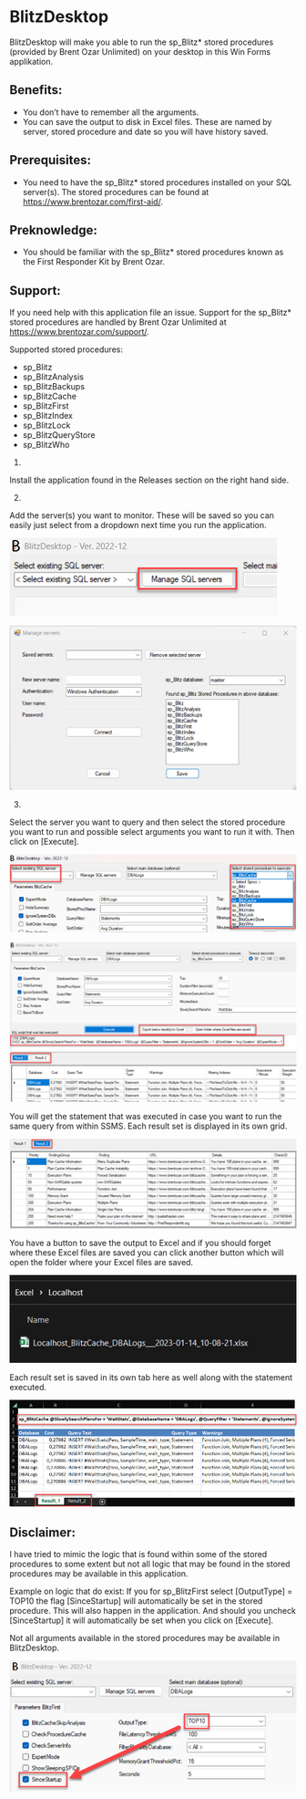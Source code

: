# BlitzDesktop

BlitzDesktop will make you able to run the sp_Blitz* stored procedures (provided by Brent Ozar Unlimited) on your desktop in this Win Forms applikation.

## Benefits:
-	You don’t have to remember all the arguments.
-	You can save the output to disk in Excel files. These are named by server, stored procedure and date so you will have history saved.

## Prerequisites:
-	You need to have the sp_Blitz* stored procedures installed on your SQL server(s). The stored procedures can be found at https://www.brentozar.com/first-aid/.

## Preknowledge:
-	You should be familiar with the sp_Blitz* stored procedures known as the First Responder Kit by Brent Ozar.

## Support:
If you need help with this application file an issue.
Support for the sp_Blitz* stored procedures are handled by Brent Ozar Unlimited at https://www.brentozar.com/support/.

Supported stored procedures:
- sp_Blitz
- sp_BlitzAnalysis
- sp_BlitzBackups
- sp_BlitzCache
- sp_BlitzFirst
- sp_BlitzIndex
- sp_BlitzLock
- sp_BlitzQueryStore
- sp_BlitzWho

1.
Install the application found in the Releases section on the right hand side.

2.
Add the server(s) you want to monitor. These will be saved so you can easily just select from a dropdown next time you run the application.

![](Images/ManageServers1.jpg)

![](Images/ManageServers2.jpg)

3.
Select the server you want to query and then select the stored procedure you want to run and possible select arguments you want to run it with.
Then click on [Execute].

![](Images/Select.jpg)

![](Images/Main.jpg)

You will get the statement that was executed in case you want to run the same query from within SSMS.
Each result set is displayed in its own grid.

![](Images/Resultset2.jpg)

You have a button to save the output to Excel and if you should forget where these Excel files are saved you can click another button which will open the folder where your Excel files are saved.

![](Images/Excel_File.jpg)

Each result set is saved in its own tab here as well along with the statement executed.

![](Images/Excel_Spreadsheet.jpg)

## Disclaimer:
I have tried to mimic the logic that is found within some of the stored procedures to some extent but not all logic that may be found in the stored procedures may be available in this application.

Example on logic that do exist:
If you for sp_BlitzFirst select [OutputType] = TOP10 the flag [SinceStartup] will automatically be set in the stored procedure. This will also happen in the application. 
And should you uncheck [SinceStartup] it will automatically be set when you click on [Execute].

Not all arguments available in the stored procedures may be available in BlitzDesktop.

![](Images/Logic.jpg)
 
